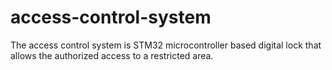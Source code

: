 # access-control-system
The access control system is STM32 microcontroller based digital lock that allows the authorized access to a restricted area.  
